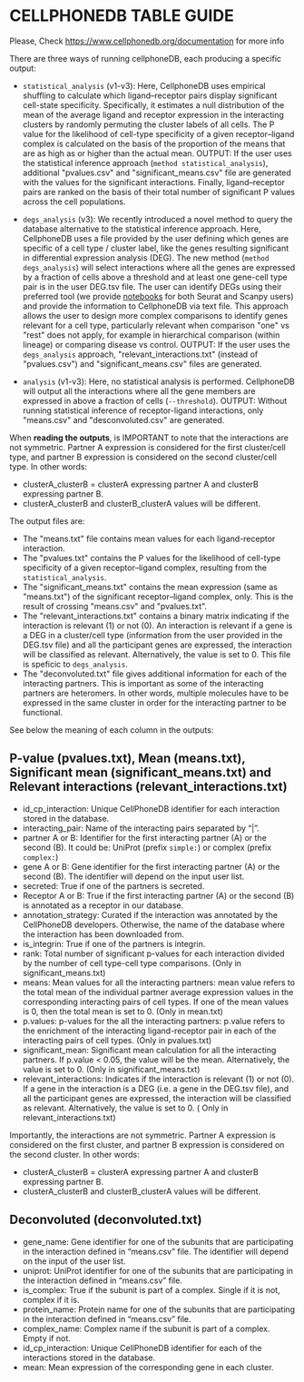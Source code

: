 CELLPHONEDB TABLE GUIDE
============================================
Please, Check https://www.cellphonedb.org/documentation for more info

There are three ways of running cellphoneDB, each producing a specific output:

- `statistical_analysis` (v1-v3): Here, CellphoneDB uses empirical shuffling to calculate which ligand–receptor pairs display significant cell-state specificity. Specifically, it estimates a null distribution of the mean of the average ligand and receptor expression in the interacting clusters by randomly permuting the cluster labels of all cells. The P value for the likelihood of cell-type specificity of a given receptor–ligand complex is calculated on the basis of the proportion of the means that are as high as or higher than the actual mean. OUTPUT: If the user uses the statistical inference approach (`method statistical_analysis`), additional "pvalues.csv" and "significant_means.csv" file are generated with the values for the significant interactions. Finally, ligand–receptor pairs are ranked on the basis of their total number of significant P values across the cell populations. 

- `degs_analysis` (v3): We recently introduced a novel method to query the database alternative to the statistical inference approach. Here, CellphoneDB uses a file provided by the user defining which genes are specific of a cell type / cluster label, like the genes resulting significant in differential expression analysis (DEG). The new method (`method degs_analysis`) will select interactions where all the genes are expressed by a fraction of cells above a threshold and at least one gene-cell type pair is in the user DEG.tsv file. The user can identify DEGs using their preferred tool (we provide [notebooks](https://github.com/ventolab/CellphoneDB/tree/master/notebooks) for both Seurat and Scanpy users) and provide the information to CellphoneDB via text file. This approach allows the user to design more complex comparisons to identify genes relevant for a cell type, particularly relevant when comparison "one" vs "rest" does not apply, for example in hierarchical comparison (within lineage) or comparing disease vs control. OUTPUT: If the user uses the `degs_analysis` approach, "relevant_interactions.txt" (instead of  "pvalues.csv") and "significant_means.csv" files are generated.  

- `analysis` (v1-v3): Here, no statistical analysis is performed. CellphoneDB will output all the interactions where all the gene members are expressed in above a fraction of cells (`--threshold`). OUTPUT: Without running statistical inference of receptor-ligand interactions, only "means.csv" and "desconvoluted.csv" are generated. 


When __reading the outputs__, is IMPORTANT to note that the interactions are not symmetric. Partner A expression is considered for the first cluster/cell type, and partner B expression is considered on the second cluster/cell type. In other words:
* clusterA_clusterB = clusterA expressing partner A and clusterB expressing partner B.
* clusterA_clusterB and clusterB_clusterA  values will be different.


The output files are: 
- The "means.txt" file contains mean values for each ligand-receptor interaction. 
- The "pvalues.txt" contains the P values for the likelihood of cell-type specificity of a given receptor–ligand complex, resulting from the `statistical_analysis`. 
- The "significant_means.txt" contains the mean expression (same as "means.txt") of the significant receptor–ligand complex, only. This is the result of crossing "means.csv" and "pvalues.txt".
- The "relevant_interactions.txt" contains a binary matrix indicating if the interaction is relevant (1) or not (0). An interaction is relevant if a gene is a DEG in a cluster/cell type (information from the user provided in the DEG.tsv file) and all the participant genes are expressed, the interaction will be classified as relevant. Alternatively, the value is set to 0. This file is speficic to `degs_analysis`. 
- The "deconvoluted.txt" file gives additional information for each of the interacting partners. This is important as some of the interacting partners are heteromers. In other words, multiple molecules have to be expressed in the same cluster in order for the interacting partner to be functional. 


See below the meaning of each column in the outputs:


P-value (pvalues.txt), Mean (means.txt), Significant mean (significant_means.txt) and Relevant interactions (relevant_interactions.txt)
---------------------
* id_cp_interaction: Unique CellPhoneDB identifier for each interaction stored in the database.
* interacting_pair: Name of the interacting pairs separated by “|”.
* partner A or B: Identifier for the first interacting partner (A) or the second (B). It could be: UniProt (prefix `simple:`) or complex (prefix `complex:`)
* gene A or B: Gene identifier for the first interacting partner (A) or the second (B). The identifier will depend on the input user list.
* secreted: True if one of the partners is secreted.
* Receptor A or B: True if the first interacting partner (A) or the second (B) is annotated as a receptor in our database.
* annotation_strategy: Curated if the interaction was annotated by the CellPhoneDB developers. Otherwise, the name of the database where the interaction has been downloaded from.
* is_integrin: True if one of the partners is integrin.
* rank: Total number of significant p-values for each interaction divided by the number of cell type-cell type comparisons. (Only in significant_means.txt)
* means: Mean values for all the interacting partners: mean value refers to the total mean of the individual partner average expression values in the corresponding interacting pairs of cell types. If one of the mean values is 0, then the total mean is set to 0. (Only in mean.txt)
* p.values: p-values for the all the interacting partners: p.value refers to the enrichment of the interacting ligand-receptor pair in each of the interacting pairs of cell types. (Only in pvalues.txt)
* significant_mean: Significant mean calculation for all the interacting partners. If p.value < 0.05, the value will be the mean. Alternatively, the value is set to 0. (Only in significant_means.txt)
* relevant_interactions: Indicates if the interaction is relevant (1) or not (0). If a gene in the interaction is a DEG (i.e. a gene in the DEG.tsv file), and all the participant genes are expressed, the interaction will be classified as relevant. Alternatively, the value is set to 0. ( Only in relevant_interactions.txt)

Importantly, the interactions are not symmetric. Partner A expression is considered on the first cluster, and partner B expression is considered on the second cluster. In other words:
* clusterA_clusterB = clusterA expressing partner A and clusterB expressing partner B.
* clusterA_clusterB and clusterB_clusterA  values will be different.


Deconvoluted (deconvoluted.txt)
-------------------------------
* gene_name: Gene identifier for one of the subunits that are participating in the interaction defined in “means.csv” file. The identifier will depend on the input of the user list.
* uniprot: UniProt identifier for one of the subunits that are participating in the interaction defined in “means.csv” file.
* is_complex: True if the subunit is part of a complex. Single if it is not, complex if it is.
* protein_name: Protein name for one of the subunits that are participating in the interaction defined in “means.csv” file.
* complex_name: Complex name if the subunit is part of a complex. Empty if not.
* id_cp_interaction: Unique CellPhoneDB identifier for each of the interactions stored in the database.
* mean: Mean expression of the corresponding gene in each cluster.
